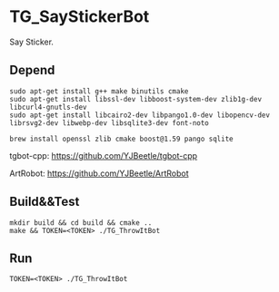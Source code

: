 # TG_SayStickerBot

Say Sticker.

## Depend

```
sudo apt-get install g++ make binutils cmake
sudo apt-get install libssl-dev libboost-system-dev zlib1g-dev libcurl4-gnutls-dev
sudo apt-get install libcairo2-dev libpango1.0-dev libopencv-dev librsvg2-dev libwebp-dev libsqlite3-dev font-noto
```

```
brew install openssl zlib cmake boost@1.59 pango sqlite
```

tgbot-cpp:
https://github.com/YJBeetle/tgbot-cpp

ArtRobot: 
https://github.com/YJBeetle/ArtRobot

## Build&&Test

    mkdir build && cd build && cmake ..
    make && TOKEN=<TOKEN> ./TG_ThrowItBot

## Run

    TOKEN=<TOKEN> ./TG_ThrowItBot